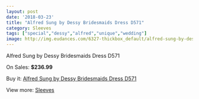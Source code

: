 ```yaml
---
layout: post
date: '2018-03-23'
title: "Alfred Sung by Dessy Bridesmaids Dress D571"
category: Sleeves
tags: ["special","dessy","alfred","unique","wedding"]
image: http://img.eudances.com/6327-thickbox_default/alfred-sung-by-dessy-bridesmaids-dress-d571.jpg
---
```

Alfred Sung by Dessy Bridesmaids Dress D571

On Sales: **$236.99**
<a href="https://www.eudances.com/en/sleeves/2290-alfred-sung-by-dessy-bridesmaids-dress-d571.html"><amp-img layout="responsive" width="600" height="600" src="//img.eudances.com/6327-thickbox_default/alfred-sung-by-dessy-bridesmaids-dress-d571.jpg" alt="Alfred Sung by Dessy Bridesmaids Dress D571 0" /></a>
<a href="https://www.eudances.com/en/sleeves/2290-alfred-sung-by-dessy-bridesmaids-dress-d571.html"><amp-img layout="responsive" width="600" height="600" src="//img.eudances.com/6328-thickbox_default/alfred-sung-by-dessy-bridesmaids-dress-d571.jpg" alt="Alfred Sung by Dessy Bridesmaids Dress D571 1" /></a>

Buy it: [Alfred Sung by Dessy Bridesmaids Dress D571](https://www.eudances.com/en/sleeves/2290-alfred-sung-by-dessy-bridesmaids-dress-d571.html "Alfred Sung by Dessy Bridesmaids Dress D571")

View more: [Sleeves](https://www.eudances.com/en/26-sleeves "Sleeves")